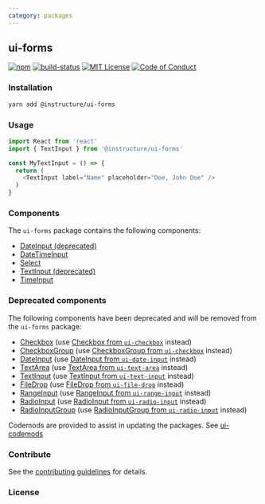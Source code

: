 ```yaml
---
category: packages
---
```


## ui-forms

[![npm][npm]][npm-url]
[![build-status][build-status]][build-status-url]
[![MIT License][license-badge]][LICENSE]
[![Code of Conduct][coc-badge]][coc]


### Installation

```sh
yarn add @instructure/ui-forms
```

### Usage

```js
import React from 'react'
import { TextInput } from '@instructure/ui-forms'

const MyTextInput = () => {
  return (
    <TextInput label="Name" placeholder="Doe, John Doe" />
  )
}
```

### Components
The `ui-forms` package contains the following components:

- [DateInput (deprecated)](#DeprecatedDateInput)
- [DateTimeInput](#DateTimeInput)
- [Select](#Select)
- [TextInput (deprecated)](#DeprecatedTextInput)
- [TimeInput](#TimeInput)

### Deprecated components
The following components have been deprecated and will be removed from the `ui-forms` package:
- [Checkbox](#DeprecatedCheckbox) \(use [Checkbox from `ui-checkbox`](#Checkbox) instead)
- [CheckboxGroup](#DeprecatedCheckboxGroup) \(use [CheckboxGroup from `ui-checkbox`](#CheckboxGroup) instead)
- [DateInput](#DeprecatedDateInput) \(use [DateInput from `ui-date-input`](#DateInput) instead)
- [TextArea](#DeprecatedTextArea) \(use [TextArea from `ui-text-area`](#TextArea) instead)
- [TextInput](#DeprecatedTextInput) \(use [TextInput from `ui-text-input`](#TextInput) instead)
- [FileDrop](#DeprecatedFileDrop) \(use [FileDrop from `ui-file-drop`](#FileDrop) instead)
- [RangeInput](#DeprecatedRangeInput) \(use [RangeInput from `ui-range-input`](#RangeInput) instead)
- [RadioInput](#DeprecatedRadioInput) \(use [RadioInput from `ui-radio-input`](#RadioInput) instead)
- [RadioInputGroup](#DeprecatedRadioInputGroup) \(use [RadioInputGroup from `ui-radio-input`](#RadioInputGroup) instead)

Codemods are provided to assist in updating the packages. See [ui-codemods](#ui-codemods)

### Contribute

See the [contributing guidelines](#contributing) for details.

### License

[npm]: https://img.shields.io/npm/v/@instructure/ui-forms.svg
[npm-url]: https://npmjs.com/package/@instructure/ui-forms

[build-status]: https://travis-ci.org/instructure/instructure-ui.svg?branch=master
[build-status-url]: https://travis-ci.org/instructure/instructure-ui "Travis CI"

[license-badge]: https://img.shields.io/npm/l/instructure-ui.svg?style=flat-square
[license]: https://github.com/instructure/instructure-ui/blob/master/LICENSE

[coc-badge]: https://img.shields.io/badge/code%20of-conduct-ff69b4.svg?style=flat-square
[coc]: https://github.com/instructure/instructure-ui/blob/master/CODE_OF_CONDUCT.md
